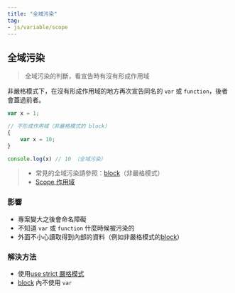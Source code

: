 ```yaml
---
title: "全域污染"
tag: 
- js/variable/scope
---
```


## 全域污染
>全域污染的判斷，看宣告時有沒有形成作用域

非嚴格模式下，在沒有形成作用域的地方再次宣告同名的 `var` 或 `function`，後者會蓋過前者。

```js
var x = 1;

// 不形成作用域（非嚴格模式的 block）
{
	var x = 10;
}

console.log(x) // 10 （全域污染）
```
>- 常見的全域污染請參照：[block](block.md)（非嚴格模式）
>- [Scope 作用域](Scope%20作用域.md)

### 影響
- 專案變大之後會命名障礙
- 不知道 `var` 或 `function` 什麼時候被污染的
- 外面不小心讀取得到內部的資料（例如非嚴格模式的[block](block.md)）

### 解決方法
- 使用[use strict 嚴格模式](use%20strict%20嚴格模式.md)
- [block](block.md) 內不使用 `var`